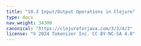 ```yaml
---
title: "10.3 Input/Output Operations in Clojure"
type: docs
nav_weight: 34300
canonical: "https://clojureforjava.com/3/3/4/3"
license: "© 2024 Tokenizer Inc. CC BY-NC-SA 4.0"
---
```

